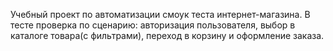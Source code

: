 Учебный проект по автоматизации смоук теста интернет-магазина. В тесте проверка по сценарию: авторизация пользователя, выбор в каталоге товара(с фильтрами), переход в корзину и оформление заказа.
